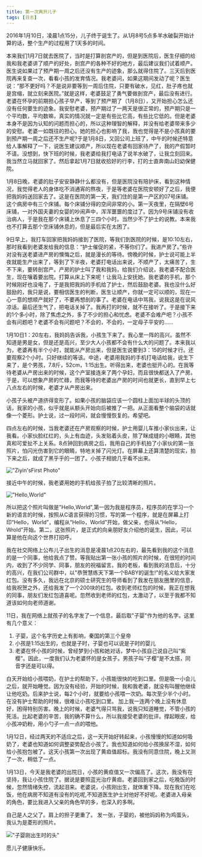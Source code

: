 ```yaml
---
title: 第一次离开儿子
tags: [日志]
---
```


2016年1月10日，凌晨1点15分，儿子终于诞生了。从1月8号5点多羊水破裂开始计算的话，整个生产的过程用了1天多的时间。

本来我们1月7日就去医院了，当时是打算剖宫产的，但是到医院后，医生仔细的给我和我老婆讲了顺产的好处，剖宫产的各种不好的地方，最后建议我们试着顺产。医生说如果过了预产期一周之后还没有生产的迹象，那么就得住院了。三天后到医院再来复查一次，看看小孩的发育情况。我老婆问，如果这期间发动了呢？医生说：“那不更好吗？不是说非要等到一周后住院，只要有破水，见红，肚子疼也就是宫缩，就立刻来医院。”就是这样，老婆鼓足了勇气要做剖宫产，最后没有进行。老婆在怀孕的前期担心孩子早产，等到了预产期了（1月8日），又开始担心怎么还没有任何要生的迹象。我安慰老婆，预产期过了一两天是很正常的，预产期只是一个平均数，平均数嘛，真实的情况就一定是有些比它高，有些比它低的。但是老婆本身不是因为认知的问题而担心的，所以这种理智的解释，并没有给老婆带来多少的安慰。老婆一如既往的担心。她的担心也影响了我，我也觉得是不是小孩真的要到预产期一周之后还不生产呢?于是1月8日，又回公司上班了，中午的时候还特意给人事解释了一下，说医生建议顺产，所以现在老婆有回家待产了，我的产假暂时不请。没想到，快下班的时候，我老婆给我打电话了说羊水破了，让我立刻回来。我当然立马就回家了。然后拿起1月7日就收拾好的行李，打的士直奔南山妇幼保健院。

1月8日晚，老婆的肚子安安静静什么都没有，但是医院没有陪护床，看到这种情况，我觉得老人的身体吃不消通宵的熬夜，于是等老婆在医院安顿好了之后，我便把我妈妈送回家去了。这是在医院的第一天，我们住的是第一产区的07号床铺。这个病房中有三个床铺。每个床铺分得的空间非常的小。第一天夜里，在隔壁6号床铺，一对外国夫妻的女婴的吵闹声中，浑浑噩噩的度过了。因为9号床铺没有收治病人，于是我在那个床铺上休息了三四个小时。当然少不了护士的说教。本来我也不打算去那个空床铺休息的，但是最后实在太困了。

9日早上，我打车回家把我妈妈接到了医院，等我们到医院的时候，是10:10左右，那时我看到老婆发给我的信息：“护士催促的紧，不等你们了。我进产房了。”些许对没有送老婆进产房的懊悔之后，就是漫长的等待。傍晚的时候，护士说可能上半夜就能生产出来了，等到了下半夜，老婆打电话出来说，不顺产了，太痛苦了，生不下来，要转剖宫产。产房的护士叫了我和我妈，给我们介绍说，我老婆不配合医生，现在嚷着要出院。打算从床上下来呢！让我马上安抚她。我老婆的手机，那个时候刚好也没电了，于是我把我妈的手机给了护士，然后鼓励老婆。我也没什么好鼓励的，我只是说，要相信医生的判断，医生让顺产，你就一定可以顺的，现在一心一意的想顺产就好了，不要再想剖的事了。老婆在电话中骂我，说我这是在说风凉话。最后还生气了，把电话关掉了。我再打的时候，就不在接听了。于是接下来的1个多小时，除了焦虑之外，多了不少的担心和忧虑。老婆不会难产吧？小孩不会有问题吧？老婆不会有问题吧？不会的，不会的，一定母子平安的……

1月10日1：20左右，我妈妈告诉我，小孩生下来了。我心里一阵的高兴。虽然不知道是男是女，但是还是高兴，至少大人小孩都不会有什么大的问题了。本来我以为，老婆再有半个小时，就能从产房出来，但是医生说要到3：15的时候才行。还要观察2个小时。只好继续的等该。中途，老婆用我妈的手机打电话给我，说生下来了，是个男孩，7.8斤，52cm，1:15出生。听得出来，老婆也挺开心的。在我等待老婆从产房出来的时候，这个产室接连来了两个孕妇，而且很快都送入了产房。于是，可以想象产房的忙碌，而我等待的老婆出产房的时间也就更长，直到早上七八点左右的时候，老婆才从产房出来。

小孩子头被产道挤得变形了。如果小孩的脑袋应该一个圆柱上面加半球的头顶的话，我家的小孩，似乎就是从额头开始向后被推了一把。从正面看整个脑袋的话就像一个菱形。护士说，过一段时间，就会慢慢恢复的。希望吧。

四点左右的时候，当我老婆还在产房观察的时候，护士用婴儿车推小家伙出来，让我看。小家伙脸红红的，头上有血迹，头发贴着头皮，除了眯成缝的小眼睛，其他真和可爱扯不上关系。8点钟回到病房之后，我用自己的手机拍了小家伙的第一张照片，怕闪光伤害到它的眼睛，特地关掉了闪光灯。在屏幕上还算清楚的现实，拍下来之后，就成了黑乎乎的一团了。小孩子相貌几乎看不出来。

!["Ziyin'sFirst Photo"]({{site.baseurl}}/ref/2016-01-13/First-Photo-Ziyin.jpg "Ziyin'sFirst Photo")

接近中午的时候，我老婆用她的手机给孩子拍了比较清晰的照片。

!["Hello,World"]({{site.baseurl}}/ref/2016-01-13/Hello-World.jpg "Hello,World")

所以把这个照片叫做是"Hello,World",第一因为我是程序员，程序员的在学习一个新的语言的时候，按照从C语言获得的习惯，写的第一个程序，就是在屏幕上打印“Hello，World”，编程从“Hello，World”开始，做父亲，也得从“Hello，Wrold”开始。第二，这张照片，是正式的向亲朋好友介绍他的诞生，因此，可以算是他在向这个世界打招呼。

我在社交网络上公布儿子出生的消息是凌晨1点20左右的，最先看到我的这个消息的是一个同事，他给我点了赞。等我贴出第一张小孩的照片的时候，在很短的时间内，收到了不少同学、同事，朋友的祝福留言。我的老板，看到我的消息后，十分的高兴，在我们公司群中，以"恭贺<span>慧练天下</span>第一个BABY的诞生!"的名义给大家发红包。没有多久，我远在北京的硕士研究生的导师看到了我发在朋友圈里的信息，给我祝贺之外，还给我发了一个200块的红包。收到老师红包的时候，我正在想我的同事，朋友们发红包道喜呢。忽然收到老师的红包，太激动了，以至于我都不知道该如何向老师道谢。

11日，我在网络上就孩子的名字发了一个信息，最后取"子婴"作为他的名字。这里有几个意义：

1. 子婴，这个名字历史上有影响，秦国的第三个皇帝
2. 小孩是1:15出生的，也就是子时，子婴也可以说是子时的婴儿
3. 老婆在怀小孩的时候，曾经梦到小孩和她对话，梦中小孩自己说自己叫“紫樱”。因此，一度我们认为老婆怀的是女孩子。男孩子叫“子樱”是不太搭，同音字还是可以得。

白天开始给小孩喂奶，在护士的帮助下，小孩能很快的吃到口里。但是吸一小会儿之后，就开始睡觉。因为没有经验，开始的时候，我和我老婆，就没有叫醒他继续让他吃奶。后来护士说，每2个小时，就要给小孩喂一次奶。每次至少半个小时。在没有护士帮助的时候，很难让小孩吃到口里。
加上我一连两个晚上没有休息好，困得特别厉害。晚上的时候，老婆气得只骂我，说我只知道睡觉，不管小孩的死活。比起老婆的辛苦，我的确不算什么，所以我接受老婆的批评。撑起眼皮，给小孩冲奶粉，用小勺子一点一点的喂他。

1月12日，经过两天的不适应之后，这一天开始好转起来，小孩慢慢的知道如何吸奶了，老婆也知道如何调整姿势配合小孩了。我也知道如何给小孩换尿不湿，如何给小孩抱包被了。这天小孩第一次出现了黄疸值超标。我没有同意住院，晚上又测了一次，稍低了一点。

1月13日，今天是我老婆的出院日，小孩的黄疸值又一次偏高了。这次，我没有在坚持，我让小孩住院了。据说是要照蓝光治疗黄疸。老婆回到家之后，吃晚饭的时候，忽然情绪失控，流起泪来。老婆说，小孩刚出生，就体重下降。现在我们在吃饭，他在病房不知道有没有的吃呢,不知道医生护士对他好不好呢。老婆进入母亲的角色，要比我进入父亲的角色早的多，也深入的多啊。

自己是人之父了。肩上的担子更重了。
发一张，子婴的，被他妈妈称为鸡蛋头，我认为是菱形的照片。

!["子婴刚出生时的头"]({{site.baseurl}}/ref/2016-01-13/Head.jpg "子婴刚出生时的头")

愿儿子健康快乐。
